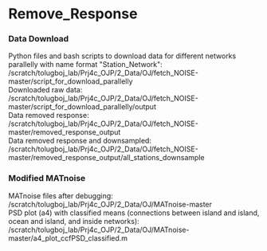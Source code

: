 # Remove_Response

### Data Download
Python files and bash scripts to download data for different networks parallelly with name format "Station_Network": /scratch/tolugboj_lab/Prj4c_OJP/2_Data/OJ/fetch_NOISE-master/script_for_download_parallelly  
Downloaded raw data: /scratch/tolugboj_lab/Prj4c_OJP/2_Data/OJ/fetch_NOISE-master/script_for_download_parallelly/output  
Data removed response: /scratch/tolugboj_lab/Prj4c_OJP/2_Data/OJ/fetch_NOISE-master/removed_response_output  
Data removed response and downsampled: /scratch/tolugboj_lab/Prj4c_OJP/2_Data/OJ/fetch_NOISE-master/removed_response_output/all_stations_downsample  

### Modified MATnoise
MATnoise files after debugging: /scratch/tolugboj_lab/Prj4c_OJP/2_Data/OJ/MATnoise-master  
PSD plot (a4) with classified means (connections between island and island, ocean and island, and inside networks): /scratch/tolugboj_lab/Prj4c_OJP/2_Data/OJ/MATnoise-master/a4_plot_ccfPSD_classified.m  
